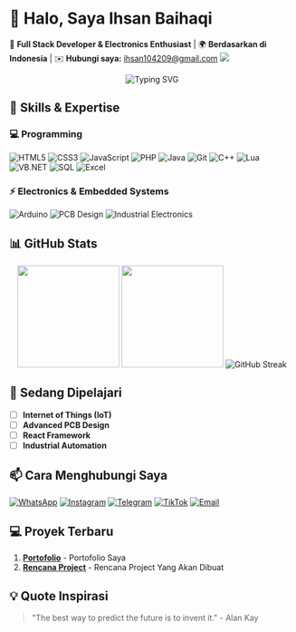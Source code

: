 # 👋 Halo, Saya Ihsan Baihaqi

🚀 **Full Stack Developer & Electronics Enthusiast** | 🌍 **Berdasarkan di Indonesia** | ✉️ **Hubungi saya:** ihsan104209@gmail.com
<img src="https://readme-typing-svg.demolab.com?font=Fira+Code&pause=1000&color=00F728&width=435&lines=Ihsan+Baihaqi;Ihsan+Baihaqi;Ihsan+Baihaqi" />
<div align="center">
  <img src="https://readme-typing-svg.demolab.com?font=Fira+Code&pause=1000&color=00F728&width=435&lines=Selamat+Datang+di+Profil+Saya;Code+%26+Electronics+Enthusiast" alt="Typing SVG" />
</div>

## 🔧 Skills & Expertise

### 💻 Programming
![HTML5](https://img.shields.io/badge/-HTML5-E34F26?style=flat-square&logo=html5&logoColor=white)
![CSS3](https://img.shields.io/badge/-CSS3-1572B6?style=flat-square&logo=css3&logoColor=white)
![JavaScript](https://img.shields.io/badge/-JavaScript-F7DF1E?style=flat-square&logo=javascript&logoColor=black)
![PHP](https://img.shields.io/badge/-PHP-777BB4?style=flat-square&logo=php&logoColor=white)
![Java](https://img.shields.io/badge/-Java-007396?style=flat-square&logo=java&logoColor=white)
![Git](https://img.shields.io/badge/-Git-F05032?style=flat-square&logo=git&logoColor=white)
![C++](https://img.shields.io/badge/-C++-00599C?style=flat-square&logo=c%2B%2B&logoColor=white)
![Lua](https://img.shields.io/badge/-Lua-2C2D72?style=flat-square&logo=lua&logoColor=white)
![VB.NET](https://img.shields.io/badge/-VB.NET-512BD4?style=flat-square&logo=.net&logoColor=white)
![SQL](https://img.shields.io/badge/-SQL-4479A1?style=flat-square&logo=mysql&logoColor=white)
![Excel](https://img.shields.io/badge/-Excel-217346?style=flat-square&logo=microsoft-excel&logoColor=white)

### ⚡ Electronics & Embedded Systems
![Arduino](https://img.shields.io/badge/-Arduino-00979D?style=flat-square&logo=arduino&logoColor=white)
![PCB Design](https://img.shields.io/badge/-PCB_Layout-FF6B00?style=flat-square&logo=altium-designer&logoColor=white)
![Industrial Electronics](https://img.shields.io/badge/-Industrial_Electronics-4CAF50?style=flat-square&logo=industrial-control&logoColor=white)

## 📊 GitHub Stats

<div align="center">
  <img height="180em" src="https://github-readme-stats.vercel.app/api?username=ihsanbaihaqii&show_icons=true&theme=dark&include_all_commits=true&count_private=true"/>
  <img height="180em" src="https://github-readme-stats.vercel.app/api/top-langs/?username=ihsanbaihaqii&layout=compact&langs_count=8&theme=dark"/>
  <img src="https://streak-stats.demolab.com?user=ihsanbaihaqii&theme=dark" alt="GitHub Streak" />
</div>

## 🌱 Sedang Dipelajari

- [ ] **Internet of Things (IoT)**
- [ ] **Advanced PCB Design**
- [ ] **React Framework**
- [ ] **Industrial Automation**

## 📫 Cara Menghubungi Saya

[![WhatsApp](https://img.shields.io/badge/-WhatsApp-25D366?style=flat-square&logo=whatsapp&logoColor=white)](https://wa.me/6285765198178)
[![Instagram](https://img.shields.io/badge/-Instagram-E4405F?style=flat-square&logo=instagram&logoColor=white)](https://instagram.com/ihsaanbaihaqi)
[![Telegram](https://img.shields.io/badge/-Telegram-26A5E4?style=flat-square&logo=telegram&logoColor=white)](https://t.me/SaanModz)
[![TikTok](https://img.shields.io/badge/-TikTok-000000?style=flat-square&logo=tiktok&logoColor=white)](https://tiktok.com/@SaanModz)
[![Email](https://img.shields.io/badge/-Email-D14836?style=flat-square&logo=gmail&logoColor=white)](mailto:ihsan104209@gmail.com)

## 💻 Proyek Terbaru

1. **[Portofolio](https://ihsanbaihaqii.github.io)** - Portofolio Saya
2. **[Rencana Project](https://ihsanbaihaqii.github.io/saan-project/)** - Rencana Project Yang Akan Dibuat

## 💡 Quote Inspirasi

> "The best way to predict the future is to invent it." - Alan Kay
> 
